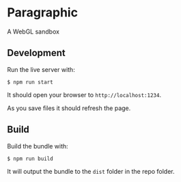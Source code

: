 # Paragraphic

A WebGL sandbox

## Development

Run the live server with:

```
$ npm run start
```

It should open your browser to `http://localhost:1234`. 

As you save files it should refresh the page.

## Build

Build the bundle with:

```
$ npm run build
```

It will output the bundle to the `dist` folder in the repo folder.